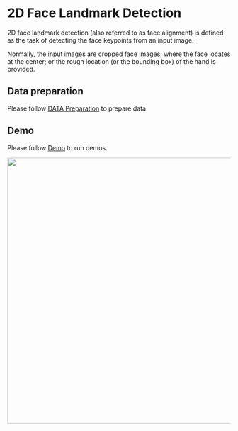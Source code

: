 # 2D Face Landmark Detection

2D face landmark detection (also referred to as face alignment) is defined as the task of detecting the face keypoints from an input image.

Normally, the input images are cropped face images, where the face locates at the center;
or the rough location (or the bounding box) of the hand is provided.

## Data preparation

Please follow [DATA Preparation](/docs/en/tasks/2d_face_keypoint.md) to prepare data.

## Demo

Please follow [Demo](/demo/docs/2d_face_demo.md) to run demos.

<img src="https://user-images.githubusercontent.com/11788150/109144943-ccd44900-779c-11eb-9e9d-8682e7629654.gif" width="600px" alt><br>
